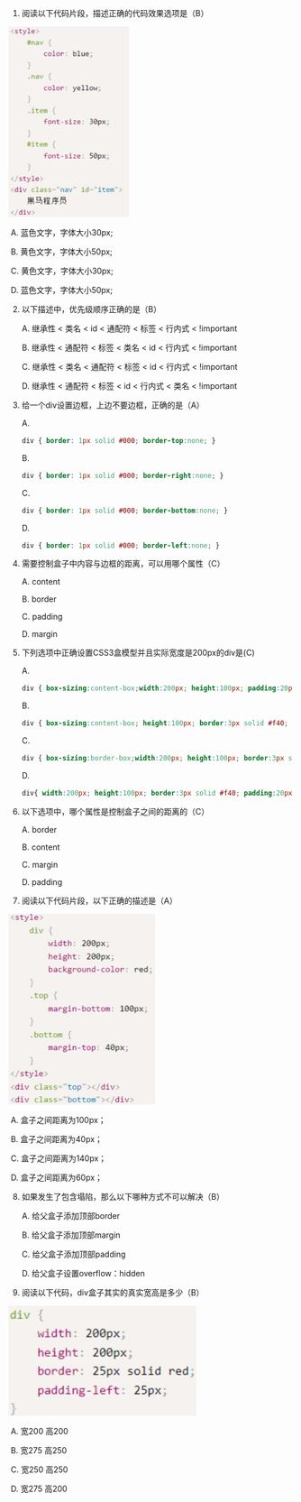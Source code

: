 1. 阅读以下代码片段，描述正确的代码效果选项是（B）

<img src="./assets/image-20230610171153828.png" alt="image-20230610171153828" style="zoom:33%;" />

​		A. 蓝色文字，字体大小30px;

​		B. 黄色文字，字体大小50px;

​		C. 黄色文字，字体大小30px;

​		D. 蓝色文字，字体大小50px;



2. 以下描述中，优先级顺序正确的是（B）

   A. 继承性 < 类名 < id < 通配符 < 标签 < 行内式 < !important

   B. 继承性 < 通配符 < 标签 < 类名 < id < 行内式 < !important

   C. 继承性 < 类名 < 通配符 < 标签 < id < 行内式 < !important

   D. 继承性 < 通配符 < 标签 < id < 行内式 < 类名 < !important



3. 给一个div设置边框，上边不要边框，正确的是（A）

   A. 

   ```css
   div { border: 1px solid #000; border-top:none; }
   ```

   B. 

   ```css
   div { border: 1px solid #000; border-right:none; }
   ```

   C. 

   ```css
   div { border: 1px solid #000; border-bottom:none; }
   ```

   D. 

   ```css
   div { border: 1px solid #000; border-left:none; }
   ```



4. 需要控制盒子中内容与边框的距离，可以用哪个属性（C）

   A. content

   B. border

   C. padding

   D. margin



5. 下列选项中正确设置CSS3盒模型并且实际宽度是200px的div是(C)

   A. 

   ```css
   div { box-sizing:content-box;width:200px; height:100px; padding:20px; }
   ```

   B. 

   ```css
   div { box-sizing:content-box; height:100px; border:3px solid #f40; padding:20px; }
   ```

   C. 

   ```css
   div { box-sizing:border-box;width:200px; height:100px; border:3px solid #f40; padding:10px; }
   ```

   D. 

   ```css
   div{ width:200px; height:100px; border:3px solid #f40; padding:20px; }
   ```



6. 以下选项中，哪个属性是控制盒子之间的距离的（C）

   A. border

   B. content

   C. margin

   D. padding



7. 阅读以下代码片段，以下正确的描述是（A）

​		<img src="./assets/image-20230610171619248.png" alt="image-20230610171619248" style="zoom:33%;" />

​		A. 盒子之间距离为100px；

​		B. 盒子之间距离为40px；

​		C. 盒子之间距离为140px；

​		D. 盒子之间距离为60px；



8. 如果发生了包含塌陷，那么以下哪种方式不可以解决（B）

   A. 给父盒子添加顶部border

   B. 给父盒子添加顶部margin

   C. 给父盒子添加顶部padding

   D. 给父盒子设置overflow：hidden



9. 阅读以下代码，div盒子其实的真实宽高是多少（B）

<img src="./assets/image-20230610171736265.png" alt="image-20230610171736265" style="zoom:33%;" />

​		A. 宽200 高200

​		B. 宽275 高250

​		C. 宽250 高250

​		D. 宽275 高200